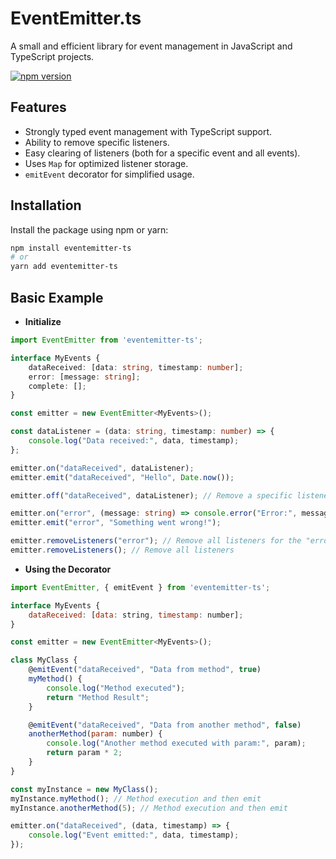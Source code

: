 # EventEmitter.ts

A small and efficient library for event management in JavaScript and TypeScript projects.

[![npm version](https://badge.fury.io/js/eventemitter-ts.svg)](https://badge.fury.io/js/eventemitter-ts)

## Features

*   Strongly typed event management with TypeScript support.
*   Ability to remove specific listeners.
*   Easy clearing of listeners (both for a specific event and all events).
*   Uses `Map` for optimized listener storage.
*   `emitEvent` decorator for simplified usage.

## Installation

Install the package using npm or yarn:

```bash
npm install eventemitter-ts
# or
yarn add eventemitter-ts
```

## Basic Example

- **Initialize**

```ts
import EventEmitter from 'eventemitter-ts';

interface MyEvents {
    dataReceived: [data: string, timestamp: number];
    error: [message: string];
    complete: [];
}

const emitter = new EventEmitter<MyEvents>();

const dataListener = (data: string, timestamp: number) => {
    console.log("Data received:", data, timestamp);
};

emitter.on("dataReceived", dataListener);
emitter.emit("dataReceived", "Hello", Date.now());

emitter.off("dataReceived", dataListener); // Remove a specific listener

emitter.on("error", (message: string) => console.error("Error:", message));
emitter.emit("error", "Something went wrong!");

emitter.removeListeners("error"); // Remove all listeners for the "error" event
emitter.removeListeners(); // Remove all listeners
```

- **Using the Decorator**

```js
import EventEmitter, { emitEvent } from 'eventemitter-ts';

interface MyEvents {
    dataReceived: [data: string, timestamp: number];
}

const emitter = new EventEmitter<MyEvents>();

class MyClass {
    @emitEvent("dataReceived", "Data from method", true)
    myMethod() {
        console.log("Method executed");
        return "Method Result";
    }

    @emitEvent("dataReceived", "Data from another method", false)
    anotherMethod(param: number) {
        console.log("Another method executed with param:", param);
        return param * 2;
    }
}

const myInstance = new MyClass();
myInstance.myMethod(); // Method execution and then emit
myInstance.anotherMethod(5); // Method execution and then emit

emitter.on("dataReceived", (data, timestamp) => {
    console.log("Event emitted:", data, timestamp);
});
```
